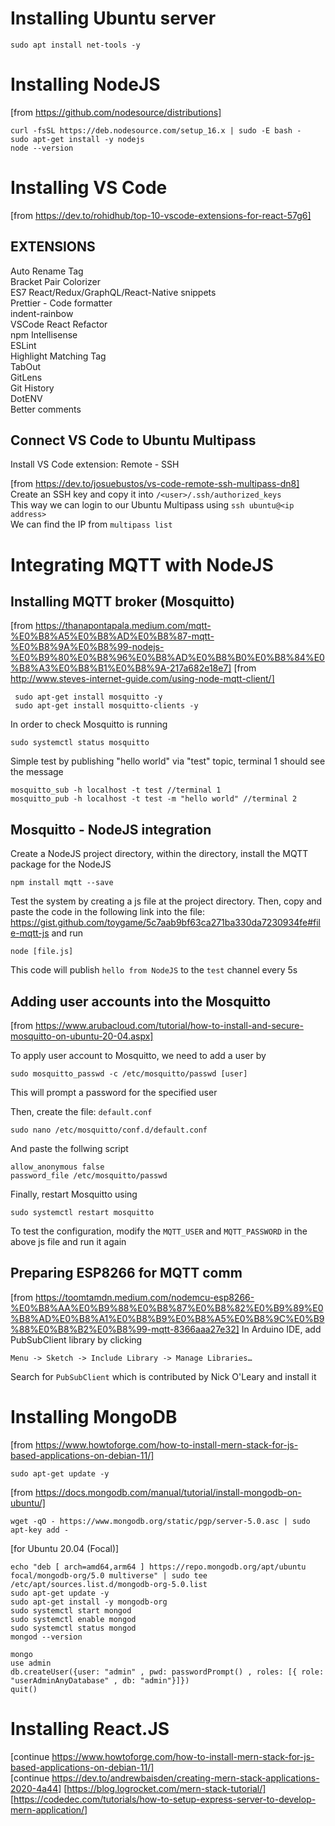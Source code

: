 # Installing Ubuntu server
```
sudo apt install net-tools -y
```

# Installing NodeJS
[from https://github.com/nodesource/distributions]
```
curl -fsSL https://deb.nodesource.com/setup_16.x | sudo -E bash -
sudo apt-get install -y nodejs
node --version
```

# Installing VS Code
[from https://dev.to/rohidhub/top-10-vscode-extensions-for-react-57g6]

## EXTENSIONS
Auto Rename Tag<br>
Bracket Pair Colorizer<br>
ES7 React/Redux/GraphQL/React-Native snippets<br>
Prettier - Code formatter<br>
indent-rainbow<br>
VSCode React Refactor<br>
npm Intellisense<br>
ESLint<br>
Highlight Matching Tag<br>
TabOut<br>
GitLens<br>
Git History<br>
DotENV<br>
Better comments<br>

## Connect VS Code to Ubuntu Multipass
Install VS Code extension: Remote - SSH<br>

[from https://dev.to/josuebustos/vs-code-remote-ssh-multipass-dn8]<br>
Create an SSH key and copy it into `/<user>/.ssh/authorized_keys`<br>
This way we can login to our Ubuntu Multipass using `ssh ubuntu@<ip address>`<br>
We can find the IP from `multipass list`<br>


# Integrating MQTT with NodeJS
## Installing MQTT broker (Mosquitto)
[from https://thanapontapala.medium.com/mqtt-%E0%B8%A5%E0%B8%AD%E0%B8%87-mqtt-%E0%B8%9A%E0%B8%99-nodejs-%E0%B9%80%E0%B8%96%E0%B8%AD%E0%B8%B0%E0%B8%84%E0%B8%A3%E0%B8%B1%E0%B8%9A-217a682e18e7]
[from http://www.steves-internet-guide.com/using-node-mqtt-client/]
```
 sudo apt-get install mosquitto -y
 sudo apt-get install mosquitto-clients -y
```

In order to check Mosquitto is running
```
sudo systemctl status mosquitto
```

Simple test by publishing "hello world" via "test" topic, terminal 1 should see the message
```
mosquitto_sub -h localhost -t test //terminal 1
mosquitto_pub -h localhost -t test -m "hello world" //terminal 2
```

## Mosquitto - NodeJS integration
Create a NodeJS project directory, within the directory, install the MQTT package for the NodeJS
```
npm install mqtt --save
```

Test the system by creating a js file at the project directory.
Then, copy and paste the code in the following link into the file: https://gist.github.com/toygame/5c7aab9bf63ca271ba330da7230934fe#file-mqtt-js and run
```
node [file.js]
```
This code will publish `hello from NodeJS` to the `test` channel every 5s

## Adding user accounts into the Mosquitto
[from https://www.arubacloud.com/tutorial/how-to-install-and-secure-mosquitto-on-ubuntu-20-04.aspx]

To apply user account to Mosquitto, we need to add a user by
```
sudo mosquitto_passwd -c /etc/mosquitto/passwd [user]
```
This will prompt a password for the specified user

Then, create the file: `default.conf`
```
sudo nano /etc/mosquitto/conf.d/default.conf
```
And paste the follwing script
```
allow_anonymous false
password_file /etc/mosquitto/passwd
```
Finally, restart Mosquitto using
```
sudo systemctl restart mosquitto
```
To test the configuration, modify the `MQTT_USER` and `MQTT_PASSWORD` in the above js file and run it again

## Preparing ESP8266 for MQTT comm
[from https://toomtamdn.medium.com/nodemcu-esp8266-%E0%B8%AA%E0%B9%88%E0%B8%87%E0%B8%82%E0%B9%89%E0%B8%AD%E0%B8%A1%E0%B8%B9%E0%B8%A5%E0%B8%9C%E0%B9%88%E0%B8%B2%E0%B8%99-mqtt-8366aaa27e32]
In Arduino IDE, add PubSubClient library by clicking
```
Menu -> Sketch -> Include Library -> Manage Libraries…
```
Search for `PubSubClient` which is contributed by Nick O'Leary and install it


# Installing MongoDB

[from https://www.howtoforge.com/how-to-install-mern-stack-for-js-based-applications-on-debian-11/]<br>
```
sudo apt-get update -y
```

[from https://docs.mongodb.com/manual/tutorial/install-mongodb-on-ubuntu/]<br>
```
wget -qO - https://www.mongodb.org/static/pgp/server-5.0.asc | sudo apt-key add -
```

[for Ubuntu 20.04 (Focal)]<br>
```
echo "deb [ arch=amd64,arm64 ] https://repo.mongodb.org/apt/ubuntu focal/mongodb-org/5.0 multiverse" | sudo tee /etc/apt/sources.list.d/mongodb-org-5.0.list
sudo apt-get update -y
sudo apt-get install -y mongodb-org
sudo systemctl start mongod
sudo systemctl enable mongod
sudo systemctl status mongod
mongod --version

mongo
use admin
db.createUser({user: "admin" , pwd: passwordPrompt() , roles: [{ role: "userAdminAnyDatabase" , db: "admin"}]})
quit()
```

# Installing React.JS
[continue https://www.howtoforge.com/how-to-install-mern-stack-for-js-based-applications-on-debian-11/]<br>
[continue https://dev.to/andrewbaisden/creating-mern-stack-applications-2020-4a44]
[https://blog.logrocket.com/mern-stack-tutorial/]
[https://codedec.com/tutorials/how-to-setup-express-server-to-develop-mern-application/]

